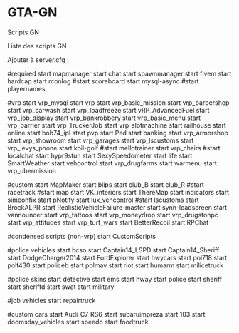 # GTA-GN
Scripts GN

Liste des scripts GN

Ajouter à server.cfg :

#required
start mapmanager
start chat
start spawnmanager
start fivem
start hardcap
start rconlog
#start scoreboard
start mysql-async
#start playernames

#vrp
start vrp_mysql
start vrp
start vrp_basic_mission
start vrp_barbershop
start vrp_carwash
start vrp_loadfreeze
start vRP_AdvancedFuel
start vrp_job_display
start vrp_bankrobbery
start vrp_basic_menu
start vrp_barrier
start vrp_TruckerJob
start vrp_slotmachine
start railhouse
start online
start bob74_ipl
start pvp
start Ped
start banking
start vrp_armorshop
start vrp_showroom
start vrp_garages
start vrp_lscustoms
start vrp_levys_phone
start koil-golf
#start mellotrainer
start vrp_chairs
#start localchat
start hypr9stun
start SexySpeedometer
start life
start SmartWeather
start vehcontrol
start vrp_drugfarms
start warmenu
start vrp_ubermission


#custom
start MapMaker
start blips
start club_B
start club_R
#start racetrack
#start map
start VK_interiors
start ThereMap
start indicators
start simeonfix
start pNotify
start lux_vehcontrol
#start lscustoms
start BrockALPR
start RealisticVehicleFailure-master
start synn-loadscreen
start vannouncer
start vrp_tattoos
start vrp_moneydrop
start vrp_drugstonpc
start vrp_attitudes
start vrp_turf_wars
start BetterRecoil
start RPChat

#condensed scripts (non-vrp)
start CustomScripts

#police vehicles
start bcso
start Captain14_LSPD
start Captain14_Sheriff
start DodgeCharger2014
start FordExplorer
start hwycars
start pol718
start polf430
start policeb
start polmav
start riot
start humarm
start milicetruck

#police skins
start detective
start ems
start hway
start police
start sheriff
start sheriffd
start swat
start military

#job vehicles
start repairtruck

#custom cars
start Audi_C7_RS6
start subaruimpreza
start 103
start doomsday_vehicles
start speedo
start foodtruck
